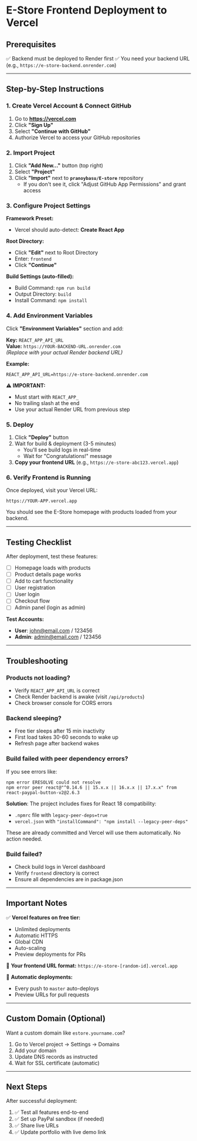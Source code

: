 # E-Store Frontend Deployment to Vercel

## Prerequisites

✅ Backend must be deployed to Render first
✅ You need your backend URL (e.g., `https://e-store-backend.onrender.com`)

---

## Step-by-Step Instructions

### 1. Create Vercel Account & Connect GitHub

1. Go to **https://vercel.com**
2. Click **"Sign Up"**
3. Select **"Continue with GitHub"**
4. Authorize Vercel to access your GitHub repositories

### 2. Import Project

1. Click **"Add New..."** button (top right)
2. Select **"Project"**
3. Click **"Import"** next to **`pranoybasu/E-store`** repository
   - If you don't see it, click "Adjust GitHub App Permissions" and grant access

### 3. Configure Project Settings

**Framework Preset:**
- Vercel should auto-detect: **Create React App**

**Root Directory:**
- Click **"Edit"** next to Root Directory
- Enter: `frontend`
- Click **"Continue"**

**Build Settings (auto-filled):**
- Build Command: `npm run build`
- Output Directory: `build`
- Install Command: `npm install`

### 4. Add Environment Variables

Click **"Environment Variables"** section and add:

**Key:** `REACT_APP_API_URL`  
**Value:** `https://YOUR-BACKEND-URL.onrender.com`  
*(Replace with your actual Render backend URL)*

**Example:**
```
REACT_APP_API_URL=https://e-store-backend.onrender.com
```

⚠️ **IMPORTANT:** 
- Must start with `REACT_APP_`
- No trailing slash at the end
- Use your actual Render URL from previous step

### 5. Deploy

1. Click **"Deploy"** button
2. Wait for build & deployment (3-5 minutes)
   - You'll see build logs in real-time
   - Wait for "Congratulations!" message
3. **Copy your frontend URL** (e.g., `https://e-store-abc123.vercel.app`)

### 6. Verify Frontend is Running

Once deployed, visit your Vercel URL:
```
https://YOUR-APP.vercel.app
```

You should see the E-Store homepage with products loaded from your backend.

---

## Testing Checklist

After deployment, test these features:

- [ ] Homepage loads with products
- [ ] Product details page works
- [ ] Add to cart functionality
- [ ] User registration
- [ ] User login
- [ ] Checkout flow
- [ ] Admin panel (login as admin)

**Test Accounts:**
- **User**: john@email.com / 123456
- **Admin**: admin@email.com / 123456

---

## Troubleshooting

### Products not loading?
- Verify `REACT_APP_API_URL` is correct
- Check Render backend is awake (visit `/api/products`)
- Check browser console for CORS errors

### Backend sleeping?
- Free tier sleeps after 15 min inactivity
- First load takes 30-60 seconds to wake up
- Refresh page after backend wakes

### Build failed with peer dependency errors?
If you see errors like:
```
npm error ERESOLVE could not resolve
npm error peer react@"^0.14.6 || 15.x.x || 16.x.x || 17.x.x" from react-paypal-button-v2@2.6.3
```

**Solution**: The project includes fixes for React 18 compatibility:
- `.npmrc` file with `legacy-peer-deps=true`
- `vercel.json` with `"installCommand": "npm install --legacy-peer-deps"`

These are already committed and Vercel will use them automatically. No action needed.

### Build failed?
- Check build logs in Vercel dashboard
- Verify `frontend` directory is correct
- Ensure all dependencies are in package.json

---

## Important Notes

✅ **Vercel features on free tier:**
- Unlimited deployments
- Automatic HTTPS
- Global CDN
- Auto-scaling
- Preview deployments for PRs

📝 **Your frontend URL format:**
`https://e-store-[random-id].vercel.app`

🔄 **Automatic deployments:**
- Every push to `master` auto-deploys
- Preview URLs for pull requests

---

## Custom Domain (Optional)

Want a custom domain like `estore.yourname.com`?

1. Go to Vercel project → Settings → Domains
2. Add your domain
3. Update DNS records as instructed
4. Wait for SSL certificate (automatic)

---

## Next Steps

After successful deployment:
1. ✅ Test all features end-to-end
2. ✅ Set up PayPal sandbox (if needed)
3. ✅ Share live URLs
4. ✅ Update portfolio with live demo link